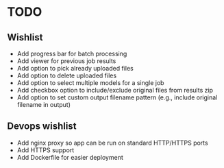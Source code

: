# TODO

## Wishlist

- Add progress bar for batch processing
- Add viewer for previous job results
- Add option to pick already uploaded files
- Add option to delete uploaded files
- Add option to select multiple models for a single job
- Add checkbox option to include/exclude original files from results zip
- Add option to set custom output filename pattern (e.g., include original filename in output)

## Devops wishlist

- Add nginx proxy so app can be run on standard HTTP/HTTPS ports
- Add HTTPS support
- Add Dockerfile for easier deployment